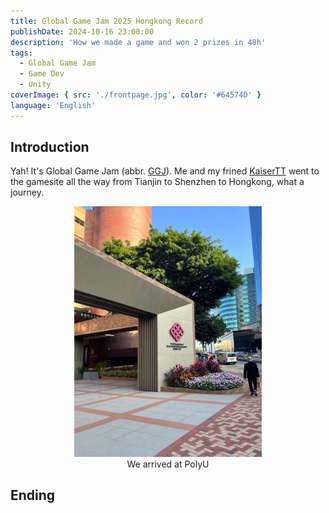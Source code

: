 ```yaml
---
title: Global Game Jam 2025 Hongkong Record
publishDate: 2024-10-16 23:00:00
description: 'How we made a game and won 2 prizes in 48h'
tags:
  - Global Game Jam
  - Game Dev
  - Unity
coverImage: { src: './frontpage.jpg', color: '#64574D' }
language: 'English'
---
```


## Introduction

Yah! It's Global Game Jam (abbr. <u>GGJ</u>). Me and my frined [KaiserTT](https://github.com/KaiserTT) went to the gamesite all the way from Tianjin to Shenzhen to Hongkong, what a journey.

<div style="text-align: center;">
  <img src="polyu1.jpg" width="300" />
</div>

<div style="text-align: center;">
  We arrived at PolyU
</div>

## Ending
